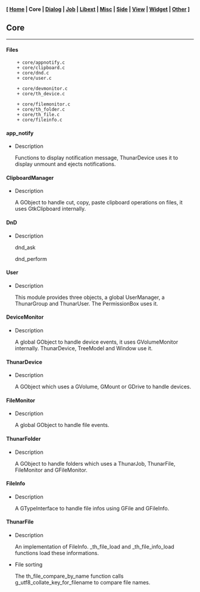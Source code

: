 <link href="style.css" rel="stylesheet"></link>

**[ [Home](00-Home.html) | Core | [Dialog](02-Dialog.html) | [Job](03-Job.html) | [Libext](04-Libext.html) | [Misc](05-Misc.html) | [Side](06-Side.html) | [View](07-View.html) | [Widget](08-Widget.html) | [Other](99-Other.html) ]**

## Core

---

#### Files

```
    + core/appnotify.c
    + core/clipboard.c
    + core/dnd.c
    + core/user.c
    
    + core/devmonitor.c
    + core/th_device.c
    
    + core/filemonitor.c
    + core/th_folder.c
    + core/th_file.c
    + core/fileinfo.c
```


#### app_notify

* Description
    
    Functions to display notification message, ThunarDevice uses it
    to display unmount and ejects notifications.


#### ClipboardManager

* Description

    A GObject to handle cut, copy, paste clipboard operations on files,
    it uses GtkClipboard internally.


#### DnD

* Description

    dnd_ask
    
    dnd_perform


#### User

* Description

    This module provides three objects, a global UserManager,
    a ThunarGroup and ThunarUser. The PermissionBox uses it.


#### DeviceMonitor

* Description

    A global GObject to handle device events, it uses GVolumeMonitor
    internally. ThunarDevice, TreeModel and Window use it.


#### ThunarDevice

* Description

    A GObject which uses a GVolume, GMount or GDrive to handle devices.


#### FileMonitor

* Description

    A global GObject to handle file events.


#### ThunarFolder

* Description

    A GObject to handle folders which uses a ThunarJob, ThunarFile,
    FileMonitor and GFileMonitor.


#### FileInfo

* Description

    A GTypeInterface to handle file infos using GFile and GFileInfo.


#### ThunarFile

* Description

    An implementation of FileInfo. _th_file_load and _th_file_info_load functions
    load these informations.

* File sorting

    The th_file_compare_by_name function calls g_utf8_collate_key_for_filename
    to compare file names.


<br>
<br>
<br>


